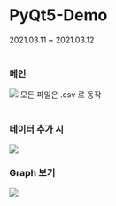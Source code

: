 # PyQt5-Demo
2021.03.11 ~ 2021.03.12
<br><br>
<h3>메인</h3>
<img src="https://user-images.githubusercontent.com/56987664/110895035-53139200-833c-11eb-8b56-85de5fa0a8ef.png">
모든 파일은 .csv 로 동작
<br><br>
<h3>데이터 추가 시</h3>
<img src="https://user-images.githubusercontent.com/56987664/110895095-6fafca00-833c-11eb-8c45-811f1f906754.png">
<h3>Graph 보기</h3>
<img src="https://user-images.githubusercontent.com/56987664/110895118-7e967c80-833c-11eb-8c6b-d20207fcb280.png">
